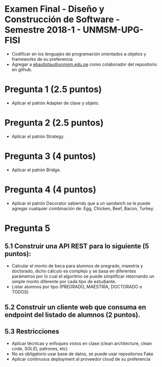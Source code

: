 # Examen Final - Diseño y Construcción de Software - Semestre 2018-1 - UNMSM-UPG-FISI
- Codificar en los lenguajes de programación orientados a objetos y frameworks de su preferencia
- Agregar a ebautistau@unmsm.edu.pe como colaborador del repositorio en github.

# Pregunta 1 (2.5 puntos)
- Aplicar el patrón Adapter de clase y objeto.

# Pregunta 2 (2.5 puntos)
- Aplicar el patrón Strategy.

# Pregunta 3 (4 puntos)
- Aplicar el patrón Bridge.

# Pregunta 4 (4 puntos)
- Aplicar el patrón Decorator sabiendo que a un sandwich se le puede agregar cualquier combinación de: Egg, Chicken, Beef, Bacon, Turkey.

# Pregunta 5
## 5.1 Construir una API REST para lo siguiente (5 puntos):
 - Calcular el monto de beca para alumnos de pregrado, maestría y doctorado, dicho cálculo es complejo y se basa en diferentes parámetros por lo cual el algoritmo se puede simplificar retornando un simple monto diferente por cada tipo de estudiante.
 - Listar alumnos por tipo (PREGRADO, MAESTRÍA, DOCTORADO o TODOS)

## 5.2 Construir un cliente web que consuma en endpoint del listado de alumnos (2 puntos).

## 5.3 Restricciones
- Aplicar técnicas y enfoques vistos en clase (clean architecture, clean code, SOLID, patrones, etc)
- No es obligatorio usar base de datos, se puede usar repositorios Fake
- Aplicar continuous deployment al proveedor cloud de su preferencia